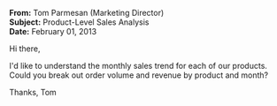 **From:** Tom Parmesan (Marketing Director)  
**Subject:** Product-Level Sales Analysis  
**Date:** February 01, 2013  

Hi there,

I'd like to understand the monthly sales trend for each of our products.
Could you break out order volume and revenue by product and month?

Thanks,
Tom